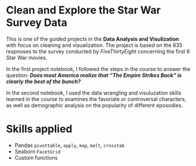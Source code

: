 # Clean and Explore the Star War Survey Data

This is one of the guided projects in the **Data Analysis and Visulization** with focus on cleaning and visualization. The project is based on the 835 respnoses to the survey conducted by *FiveThirtyEight* concerning the first 6 Star War movies. 

In the first project notebook, I followed the steps in the course to answer the question: ***Does most America realize that “The Empire Strikes Back” is clearly the best of the bunch?***

In the second notebook, I used the data wrangling and visuluzation skills learned in the course to examines the favoriate or controversal characters, as well as demographic analysis on the popularity of different eposodies. 

# Skills applied
- Pandas `pivottable`, `apply`, `map`, `melt`, `crosstab`
- Seaborn `FacetGrid`
- Custom functions


